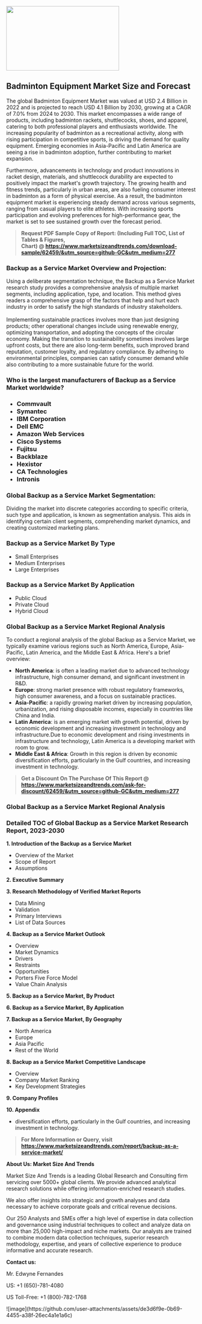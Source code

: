 <p><img class="alignnone size-medium wp-image-20088" src="https://ffe5etoiles.com/wp-content/uploads/2024/12/MST1-300x171.png" alt="" width="300" height="171" /></p><h2>Badminton Equipment Market Size and Forecast</h2><p>The global Badminton Equipment Market was valued at USD 2.4 Billion in 2022 and is projected to reach USD 4.1 Billion by 2030, growing at a CAGR of 7.0% from 2024 to 2030. This market encompasses a wide range of products, including badminton rackets, shuttlecocks, shoes, and apparel, catering to both professional players and enthusiasts worldwide. The increasing popularity of badminton as a recreational activity, along with rising participation in competitive sports, is driving the demand for quality equipment. Emerging economies in Asia-Pacific and Latin America are seeing a rise in badminton adoption, further contributing to market expansion.</p><p>Furthermore, advancements in technology and product innovations in racket design, materials, and shuttlecock durability are expected to positively impact the market's growth trajectory. The growing health and fitness trends, particularly in urban areas, are also fueling consumer interest in badminton as a form of physical exercise. As a result, the badminton equipment market is experiencing steady demand across various segments, ranging from casual players to elite athletes. With increasing sports participation and evolving preferences for high-performance gear, the market is set to see sustained growth over the forecast period.</p></p><blockquote id="" class=""><strong>Request PDF Sample Copy of Report: (Including Full TOC, List of Tables &amp; Figures, Chart)&nbsp;@&nbsp;<strong><a href="https://www.marketsizeandtrends.com/download-sample/62459/&utm_source=github-GC&utm_medium=277" target="_blank">https://www.marketsizeandtrends.com/download-sample/62459/&utm_source=github-GC&utm_medium=277</a></strong></strong></blockquote><h3 id="" class="">Backup as a Service Market&nbsp;Overview and Projection:</h3><p id="" class="">Using a deliberate segmentation technique, the Backup as a Service Market research study provides a comprehensive analysis of multiple market segments, including application, type, and location. This method gives readers a comprehensive grasp of the factors that help and hurt each industry in order to satisfy the high standards of industry stakeholders. <br /> <br />Implementing sustainable practices involves more than just designing products; other operational changes include using renewable energy, optimizing transportation, and adopting the concepts of the circular economy. Making the transition to sustainability sometimes involves large upfront costs, but there are also long-term benefits, such improved brand reputation, customer loyalty, and regulatory compliance. By adhering to environmental principles, companies can satisfy consumer demand while also contributing to a more sustainable future for the world.</p><h3 id="" class="">Who is the largest manufacturers of&nbsp;Backup as a Service Market worldwide?</h3><h3 class=""><p><ul><li>Commvault </li><li> Symantec </li><li> IBM Corporation </li><li> Dell EMC </li><li> Amazon Web Services </li><li> Cisco Systems </li><li> Fujitsu </li><li> Backblaze </li><li> Hexistor </li><li> CA Technologies </li><li> Intronis</li></ul></p></h3><h3 id="" class="">Global&nbsp;Backup as a Service Market Segmentation:</h3><p id="" class="">Dividing the market into discrete categories according to specific criteria, such type and application, is known as segmentation analysis. This aids in identifying certain client segments, comprehending market dynamics, and creating customized marketing plans.</p><h3 id="" class="">Backup as a Service Market&nbsp;By Type</h3><p><p><ul><li>Small Enterprises </li><li> Medium Enterprises </li><li> Large Enterprises</p></li></ul></p></p><h3 id="" class="">Backup as a Service Market&nbsp;By Application</h3><p class=""><p><ul><li>Public Cloud </li><li> Private Cloud </li><li> Hybrid Cloud</li></ul></p></p><h3 id="" class="">Global Backup as a Service Market Regional Analysis</h3><p id="" class="">To conduct a regional analysis of the global Backup as a Service Market, we typically examine various regions such as North America, Europe, Asia-Pacific, Latin America, and the Middle East &amp; Africa. Here's a brief overview:</p><ul><li><strong>North America</strong>: is often a leading market due to advanced technology infrastructure, high consumer demand, and significant investment in R&amp;D.</li><li><strong>Europe</strong>: strong market presence with robust regulatory frameworks, high consumer awareness, and a focus on sustainable practices.</li><li><strong>Asia-Pacific</strong>: a rapidly growing market driven by increasing population, urbanization, and rising disposable incomes, especially in countries like China and India.</li><li><strong>Latin America</strong>: is an emerging market with growth potential, driven by economic development and increasing investment in technology and infrastructure.Due to economic development and rising investments in infrastructure and technology, Latin America is a developing market with room to grow.</li><li><strong>Middle East &amp; Africa</strong>: Growth in this region is driven by economic diversification efforts, particularly in the Gulf countries, and increasing investment in technology.</li></ul><blockquote id="" class=""><strong>Get a Discount On The Purchase Of This Report @ <strong><a href="https://www.marketsizeandtrends.com/ask-for-discount/62459/&utm_source=github-GC&utm_medium=277" target="_blank">https://www.marketsizeandtrends.com/ask-for-discount/62459/&utm_source=github-GC&utm_medium=277</a></strong></strong></blockquote><h3 id="" class="">Global Backup as a Service Market Regional Analysis</h3><h3 id="" class="">Detailed TOC of Global Backup as a Service Market Research Report, 2023-2030</h3><p id="" class=""><strong>1. Introduction of the Backup as a Service Market</strong></p><ul><li>Overview of the Market</li><li>Scope of Report</li><li>Assumptions</li></ul><p id="" class=""><strong>2. Executive Summary</strong></p><p id="" class=""><strong>3. Research Methodology of Verified Market Reports</strong></p><ul><li>Data Mining</li><li>Validation</li><li>Primary Interviews</li><li>List of Data Sources</li></ul><p id="" class=""><strong>4. Backup as a Service Market Outlook</strong></p><ul><li>Overview</li><li>Market Dynamics</li><li>Drivers</li><li>Restraints</li><li>Opportunities</li><li>Porters Five Force Model</li><li>Value Chain Analysis</li></ul><p id="" class=""><strong>5. Backup as a Service Market, By Product</strong></p><p id="" class=""><strong>6. Backup as a Service Market, By Application</strong></p><p id="" class=""><strong>7. Backup as a Service Market, By Geography</strong></p><ul><li>North America</li><li>Europe</li><li>Asia Pacific</li><li>Rest of the World</li></ul><p id="" class=""><strong>8. Backup as a Service Market Competitive Landscape</strong></p><ul><li>Overview</li><li>Company Market Ranking</li><li>Key Development Strategies</li></ul><p id="" class=""><strong>9. Company Profiles</strong></p><p id="" class=""><strong>10. Appendix</strong></p><ul><li>diversification efforts, particularly in the Gulf countries, and increasing investment in technology.</li></ul><blockquote id="" class=""><strong>For More Information or Query, visit <strong><strong><a href="https://www.marketsizeandtrends.com/report/backup-as-a-service-market/" target="_blank">https://www.marketsizeandtrends.com/report/backup-as-a-service-market/</a></strong></strong></strong></blockquote><p id="" class=""><strong>About Us: Market Size And Trends</strong></p><p id="" class="">Market Size And Trends is a leading Global Research and Consulting firm servicing over 5000+ global clients. We provide advanced analytical research solutions while offering information-enriched research studies.</p><p id="" class="">We also offer insights into strategic and growth analyses and data necessary to achieve corporate goals and critical revenue decisions.</p><p id="" class="">Our 250 Analysts and SMEs offer a high level of expertise in data collection and governance using industrial techniques to collect and analyze data on more than 25,000 high-impact and niche markets. Our analysts are trained to combine modern data collection techniques, superior research methodology, expertise, and years of collective experience to produce informative and accurate research.</p><p id="" class=""><strong>Contact us:</strong></p><p id="" class="">Mr. Edwyne Fernandes</p><p id="" class="">US: +1 (650)-781-4080</p><p id="" class="">US Toll-Free: +1 (800)-782-1768</p>
![image](https://github.com/user-attachments/assets/de3d6f9e-0b69-4455-a38f-26ec4a1e1a6c)
